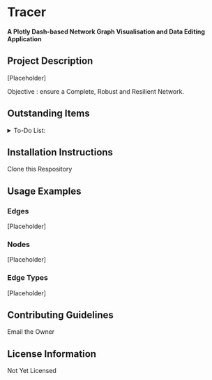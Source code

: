 # Tracer

**A Plotly Dash-based Network Graph Visualisation and Data Editing Application**

## Project Description
[Placeholder]

Objective : ensure a Complete, Robust and Resilient Network.

## Outstanding Items 
<details>
<summary>To-Do List:</summary>

- [ ] Bug - fix Edges Page - Column Header Filters

- [ ] Add Application Logging

- [ ] Update & Test the CRUD Logic and Modals
- [ ] Update Tabulator Stylesheet
- [ ] Update Netwotk Filters
- [ ] Add Network Metrics
- [ ] Metrics - Completeness
- [ ] Metrics - Robustness
- [ ] Metrics - Resilience

- [ ] Debounce the Networks Page
- [ ] Format Toasts for enhanced Readability

</details>

## Installation Instructions
Clone this Respository 

## Usage Examples

### Edges
[Placeholder]

### Nodes 
[Placeholder]

### Edge Types
[Placeholder]

## Contributing Guidelines
Email the Owner

## License Information
Not Yet Licensed

